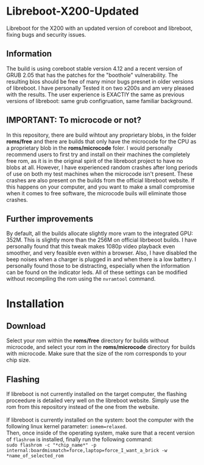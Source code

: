 # Libreboot-X200-Updated
Libreboot for the X200 with an updated version of coreboot and libreboot, fixing bugs and security issues.

## Information
The build is using coreboot stable version 4.12 and a recent version of GRUB 2.05 that has the patches for the "boothole" vulnerability. The resulting bios should be free of many minor bugs presnet in older versions of libreboot. I have personally Tested it on two x200s and am very pleased with the results. The user experience is EXACTlY the same as previous versions of libreboot: same grub configruation, same familiar background.

## IMPORTANT: To microcode or not?
In this repository, there are build wihtout any proprietary blobs, in the folder **roms/free** and there are builds that only have the microcode for the CPU as a proprietary blob in the **roms/microcode** foler. I would personally recommend users to first try and install on their machines the completely free rom, as it is in the original spirit of the libreboot project to have no blobs at all. However, I have experienced random crashes after long periods of use on both my test machines when the microcode isn't present. These crashes are also present on the builds from the official libreboot website. If this happens on your computer, and you want to make a small compromise when it comes to free software, the microcode buils will eliminate those crashes.

## Further improvements
By default, all the builds allocate slightly more vram to the integrated GPU: 352M. This is slightly more than the 256M on official librbeoot builds. I have personally found that this tweak makes 1080p video playback even smoother, and very feasible even within a browser. Also, I have disabled the beep noises when a charger is plugged in and when there is a low battery. I personally found those to be distracting, especially when the information can be found on the indicator leds. All of these settings can be modified without recompiling the rom using the `nvramtool` command.

# Installation
## Download
Select your rom within the **roms/free** directory for builds without microcode, and select your rom in the **roms/microcode** directory for builds with microcode. Make sure that the size of the rom corresponds to your chip size.
## Flashing
If libreboot is not currently installed on the target computer, the flashing proceedure is detailed very well on the libreboot website. Simply use the rom from this repository instead of the one from the website.<br><br>
If libreboot is currently installed on the system: boot the computer with the following linux kernel parameter: `iomem=relaxed`.<br>
Then, once inside of the operating system, make sure that a recent version of `flashrom` is installed, finally run the following command:<br>
`sudo flashrom -c "*chip_name*" -p internal:boardmismatch=force,laptop=force_I_want_a_brick -w *name_of_selected_rom`
